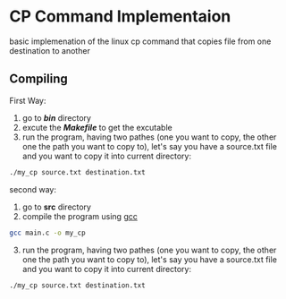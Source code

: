 # CP Command Implementaion  
basic implemenation of the linux cp command that copies file from one destination to another  

## Compiling
First Way:
1. go to ***bin*** directory  
2. excute the ***Makefile*** to get the excutable  
3. run the program, having two pathes (one you want to copy, the other one the path you want to copy to), let's say you have a source.txt file and you want to copy it into current directory: 
```bash
./my_cp source.txt destination.txt
```

second way:
1. go to **src** directory
2. compile the program using [gcc](https://www.geeksforgeeks.org/gcc-command-in-linux-with-examples/)
```bash
gcc main.c -o my_cp
```
3. run the program, having two pathes (one you want to copy, the other one the path you want to copy to), let's say you have a source.txt file and you want to copy it into current directory: 
```bash
./my_cp source.txt destination.txt
```

